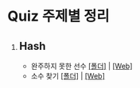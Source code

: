 # Quiz 주제별 정리

1. ## Hash
   - 완주하지 못한 선수 [[폴더]](1_Programmers/Quiz1) | [[Web]](https://programmers.co.kr/learn/courses/30/lessons/42576)
   - 소수 찾기 [[폴더]](1_Programmers/Quiz2) | [[Web]](https://programmers.co.kr/learn/courses/30/lessons/12921)
